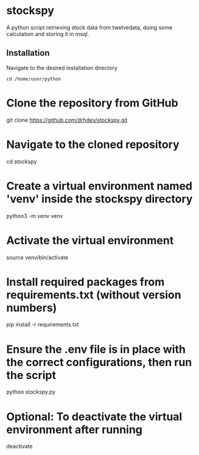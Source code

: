 # stockspy
A python script retrieving stock data from twelvedata, doing some calculation and storing it in msql.

## Installation 

Navigate to the desired installation directory
```
cd /home/user/python
```
# Clone the repository from GitHub
git clone https://github.com/drhdev/stockspy.git

# Navigate to the cloned repository
cd stockspy

# Create a virtual environment named 'venv' inside the stockspy directory
python3 -m venv venv

# Activate the virtual environment
source venv/bin/activate

# Install required packages from requirements.txt (without version numbers)
pip install -r requirements.txt

# Ensure the .env file is in place with the correct configurations, then run the script
python stockspy.py

# Optional: To deactivate the virtual environment after running
deactivate
